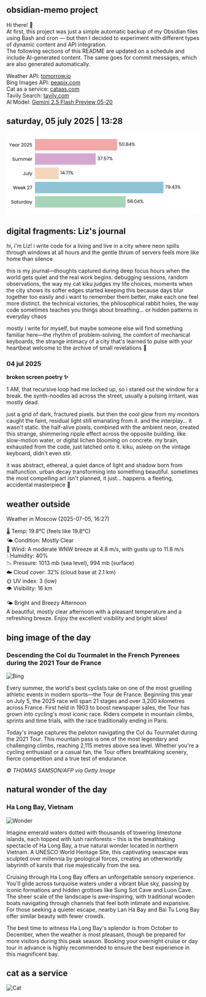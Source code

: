 ## obsidian-memo project
Hi there! 👋 \
At first, this project was just a simple automatic backup of my Obsidian files using Bash and cron — but then I decided to experiment with different types of dynamic content and API integration. \
The following sections of this README are updated on a schedule and include AI-generated content. The same goes for commit messages, which are also generated automatically.

Weather API: [tomorrow.io](https://www.tomorrow.io/) \
Bing Images API: [peapix.com](https://peapix.com/) \
Cat as a service: [cataas.com](https://cataas.com/) \
Tavily Search: [tavily.com](https://www.tavily.com/) \
AI Model: [Gemini 2.5 Flash Preview 05-20](https://cloud.google.com/vertex-ai/generative-ai/docs/models/gemini/2-5-flash)

## saturday, 05 july 2025 | 13:28
<picture>
  <source media="(prefers-color-scheme: dark)" srcset="./time-dark.svg">
  <img src="./time-light.svg" alt="Time Progress">
</picture>

## digital fragments: Liz's journal
hi, i'm Liz! i write code for a living and live in a city where neon spills through windows at all hours and the gentle thrum of servers feels more like home than silence

this is my journal—thoughts captured during deep focus hours when the world gets quiet and the real work begins. debugging sessions, random observations, the way my cat kiku judges my life choices, moments when the city shows its softer edges
started keeping this because days blur together too easily and i want to remember them better, make each one feel more distinct. the technical victories, the philosophical rabbit holes, the way code sometimes teaches you things about breathing... or hidden patterns in everyday chaos

mostly i write for myself, but maybe someone else will find something familiar here—the rhythm of problem-solving, the comfort of mechanical keyboards, the strange intimacy of a city that's learned to pulse with your heartbeat
welcome to the archive of small revelations 🌙

### 04 jul 2025 
**broken screen poetry ✨**

1 AM, that recursive loop had me locked up, so i stared out the window for a break. the synth-noodles ad across the street, usually a pulsing irritant, was mostly dead.

just a grid of dark, fractured pixels. but then the cool glow from my monitors caught the faint, residual light still emanating from it. and the interplay… it wasn't static. the half-alive pixels, combined with the ambient neon, created this strange, shimmering ripple effect across the opposite building. like slow-motion water, or digital lichen blooming on concrete. my brain, exhausted from the code, just latched onto it. kiku, asleep on the vintage keyboard, didn't even stir.

it was abstract, ethereal, a quiet dance of light and shadow born from malfunction. urban decay transforming into something beautiful. sometimes the most compelling art isn't planned, it just... happens. a fleeting, accidental masterpiece 🌃

## weather outside
Weather in Moscow (2025-07-05, 16:27)

🌡️ Temp: 19.8°C (feels like 19.8°C) <br>
🌤️ Condition: Mostly Clear <br>
💨 Wind: A moderate WNW breeze at 4.8 m/s, with gusts up to 11.8 m/s <br>
💧 Humidity: 40% <br>
📉 Pressure: 1013 mb (sea level), 994 mb (surface) <br>
☁️ Cloud cover: 32% (cloud base at 2.1 km) <br>
🌞 UV index: 3 (low) <br>
👁️ Visibility: 16 km <br>

🌤️ Bright and Breezy Afternoon <br>
A beautiful, mostly clear afternoon with a pleasant temperature and a refreshing breeze. Enjoy the excellent visibility and bright skies!

## bing image of the day
### Descending the Col du Tourmalet in the French Pyrenees during the 2021 Tour de France
![Bing](https://img.peapix.com/59ebf0d8c79d4f01bd78c7f5def483cb_1080.jpg)

Every summer, the world's best cyclists take on one of the most gruelling athletic events in modern sports—the Tour de France. Beginning this year on July 5, the 2025 race will span 21 stages and over 3,200 kilometres across France. First held in 1903 to boost newspaper sales, the Tour has grown into cycling's most iconic race. Riders compete in mountain climbs, sprints and time trials, with the race traditionally ending in Paris.

Today's image captures the peloton navigating the Col du Tourmalet during the 2021 Tour. This mountain pass is one of the most legendary and challenging climbs, reaching 2,115 metres above sea level. Whether you're a cycling enthusiast or a casual fan, the Tour offers breathtaking scenery, fierce competition and a true test of endurance.

_© THOMAS SAMSON/AFP via Getty Image_

## natural wonder of the day
### Ha Long Bay, Vietnam
![Wonder](https://a.cdn-hotels.com/gdcs/production77/d1902/21336448-81d8-4643-a1b9-1545d08172de.jpg)

Imagine emerald waters dotted with thousands of towering limestone islands, each topped with lush rainforests – this is the breathtaking spectacle of Ha Long Bay, a true natural wonder located in northern Vietnam. A UNESCO World Heritage Site, this captivating seascape was sculpted over millennia by geological forces, creating an otherworldly labyrinth of karsts that rise majestically from the sea. 

Cruising through Ha Long Bay offers an unforgettable sensory experience. You'll glide across turquoise waters under a vibrant blue sky, passing by iconic formations and hidden grottoes like Sung Sot Cave and Luon Cave. The sheer scale of the landscape is awe-inspiring, with traditional wooden boats navigating through channels that feel both intimate and expansive. For those seeking a quieter escape, nearby Lan Ha Bay and Bai Tu Long Bay offer similar beauty with fewer crowds.

The best time to witness Ha Long Bay's splendor is from October to December, when the weather is most pleasant, though be prepared for more visitors during this peak season. Booking your overnight cruise or day tour in advance is highly recommended to ensure the best experience in this magnificent bay.

## cat as a service
![Cat](https://cataas.com/cat/cute?t=1751722084)
